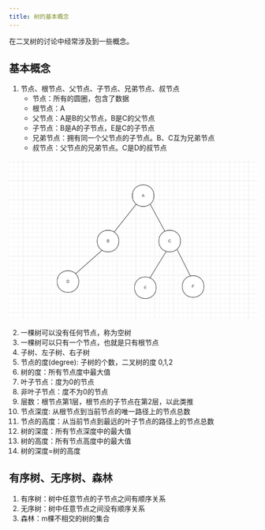 ```yaml
---
title: 树的基本概念
---
```

在二叉树的讨论中经常涉及到一些概念。

## 基本概念

1. 节点、根节点、父节点、子节点、兄弟节点、叔节点
   * 节点：所有的圆圈，包含了数据
   * 根节点：A
   * 父节点：A是B的父节点，B是C的父节点
   * 子节点：B是A的子节点，E是C的子节点
   * 兄弟节点：拥有同一个父节点的子节点。B、C互为兄弟节点
   * 叔节点：父节点的兄弟节点。C是D的叔节点

![image-20240213212354630](./image/basic/image-20240213212354630.png)

2. 一棵树可以没有任何节点，称为空树
3. 一棵树可以只有一个节点，也就是只有根节点
4. 子树、左子树、右子树
5. 节点的度(degree): 子树的个数，二叉树的度 0,1,2
6. 树的度：所有节点度中最大值
7. 叶子节点：度为0的节点
8. 非叶子节点：度不为0的节点
9. 层数：根节点第1层，根节点的子节点在第2层，以此类推
10. 节点深度: 从根节点到当前节点的唯一路径上的节点总数
11. 节点的高度：从当前节点到最远的叶子节点的路径上的节点总数
12. 树的深度：所有节点深度中的最大值
13. 树的高度：所有节点高度中的最大值
14. 树的深度=树的高度

## 有序树、无序树、森林

1. 有序树：树中任意节点的子节点之间有顺序关系
2. 无序树：树中任意节点之间没有顺序关系
3. 森林：m棵不相交的树的集合
